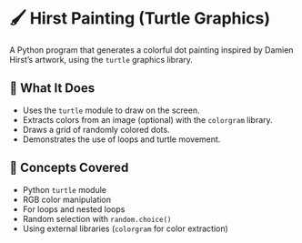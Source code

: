# 🖌️ Hirst Painting (Turtle Graphics)

A Python program that generates a colorful dot painting inspired by Damien Hirst’s artwork, using the `turtle` graphics library.

## 📌 What It Does

- Uses the `turtle` module to draw on the screen.
- Extracts colors from an image (optional) with the `colorgram` library.
- Draws a grid of randomly colored dots.
- Demonstrates the use of loops and turtle movement.

## 🧠 Concepts Covered

- Python `turtle` module
- RGB color manipulation
- For loops and nested loops
- Random selection with `random.choice()`
- Using external libraries (`colorgram` for color extraction)
